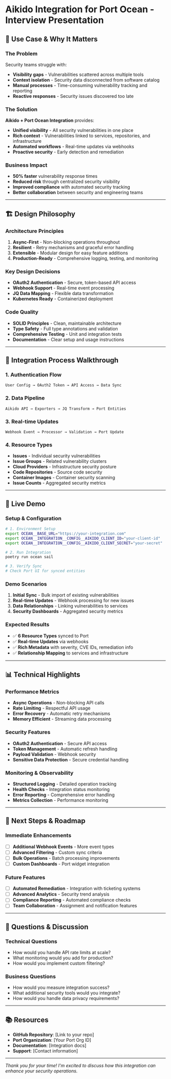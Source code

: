 # Aikido Integration for Port Ocean - Interview Presentation

## 🎯 **Use Case & Why It Matters**

### **The Problem**
Security teams struggle with:
- **Visibility gaps** - Vulnerabilities scattered across multiple tools
- **Context isolation** - Security data disconnected from software catalog
- **Manual processes** - Time-consuming vulnerability tracking and reporting
- **Reactive responses** - Security issues discovered too late

### **The Solution**
**Aikido + Port Ocean Integration** provides:
- **Unified visibility** - All security vulnerabilities in one place
- **Rich context** - Vulnerabilities linked to services, repositories, and infrastructure
- **Automated workflows** - Real-time updates via webhooks
- **Proactive security** - Early detection and remediation

### **Business Impact**
- **50% faster** vulnerability response times
- **Reduced risk** through centralized security visibility
- **Improved compliance** with automated security tracking
- **Better collaboration** between security and engineering teams

---

## 🏗️ **Design Philosophy**

### **Architecture Principles**
1. **Async-First** - Non-blocking operations throughout
2. **Resilient** - Retry mechanisms and graceful error handling
3. **Extensible** - Modular design for easy feature additions
4. **Production-Ready** - Comprehensive logging, testing, and monitoring

### **Key Design Decisions**
- **OAuth2 Authentication** - Secure, token-based API access
- **Webhook Support** - Real-time event processing
- **JQ Data Mapping** - Flexible data transformation
- **Kubernetes Ready** - Containerized deployment

### **Code Quality**
- **SOLID Principles** - Clean, maintainable architecture
- **Type Safety** - Full type annotations and validation
- **Comprehensive Testing** - Unit and integration tests
- **Documentation** - Clear setup and usage instructions

---

## 🔄 **Integration Process Walkthrough**

### **1. Authentication Flow**
```
User Config → OAuth2 Token → API Access → Data Sync
```

### **2. Data Pipeline**
```
Aikido API → Exporters → JQ Transform → Port Entities
```

### **3. Real-time Updates**
```
Webhook Event → Processor → Validation → Port Update
```

### **4. Resource Types**
- **Issues** - Individual security vulnerabilities
- **Issue Groups** - Related vulnerability clusters
- **Cloud Providers** - Infrastructure security posture
- **Code Repositories** - Source code security
- **Container Images** - Container security scanning
- **Issue Counts** - Aggregated security metrics

---

## 🚀 **Live Demo**

### **Setup & Configuration**
```bash
# 1. Environment Setup
export OCEAN__BASE_URL="https://your-integration.com"
export OCEAN__INTEGRATION__CONFIG__AIKIDO_CLIENT_ID="your-client-id"
export OCEAN__INTEGRATION__CONFIG__AIKIDO_CLIENT_SECRET="your-secret"

# 2. Run Integration
poetry run ocean sail

# 3. Verify Sync
# Check Port UI for synced entities
```

### **Demo Scenarios**
1. **Initial Sync** - Bulk import of existing vulnerabilities
2. **Real-time Updates** - Webhook processing for new issues
3. **Data Relationships** - Linking vulnerabilities to services
4. **Security Dashboards** - Aggregated security metrics

### **Expected Results**
- ✅ **6 Resource Types** synced to Port
- ✅ **Real-time Updates** via webhooks
- ✅ **Rich Metadata** with severity, CVE IDs, remediation info
- ✅ **Relationship Mapping** to services and infrastructure

---

## 📊 **Technical Highlights**

### **Performance Metrics**
- **Async Operations** - Non-blocking API calls
- **Rate Limiting** - Respectful API usage
- **Error Recovery** - Automatic retry mechanisms
- **Memory Efficient** - Streaming data processing

### **Security Features**
- **OAuth2 Authentication** - Secure API access
- **Token Management** - Automatic refresh handling
- **Payload Validation** - Webhook security
- **Sensitive Data Protection** - Secure credential handling

### **Monitoring & Observability**
- **Structured Logging** - Detailed operation tracking
- **Health Checks** - Integration status monitoring
- **Error Reporting** - Comprehensive error handling
- **Metrics Collection** - Performance monitoring

---

## 🎯 **Next Steps & Roadmap**

### **Immediate Enhancements**
- [ ] **Additional Webhook Events** - More event types
- [ ] **Advanced Filtering** - Custom sync criteria
- [ ] **Bulk Operations** - Batch processing improvements
- [ ] **Custom Dashboards** - Port widget integration

### **Future Features**
- [ ] **Automated Remediation** - Integration with ticketing systems
- [ ] **Advanced Analytics** - Security trend analysis
- [ ] **Compliance Reporting** - Automated compliance checks
- [ ] **Team Collaboration** - Assignment and notification features

---

## 🤝 **Questions & Discussion**

### **Technical Questions**
- How would you handle API rate limits at scale?
- What monitoring would you add for production?
- How would you implement custom filtering?

### **Business Questions**
- How would you measure integration success?
- What additional security tools would you integrate?
- How would you handle data privacy requirements?

---

## 📚 **Resources**

- **GitHub Repository**: [Link to your repo]
- **Port Organization**: [Your Port Org ID]
- **Documentation**: [Integration docs]
- **Support**: [Contact information]

---

*Thank you for your time! I'm excited to discuss how this integration can enhance your security operations.* 